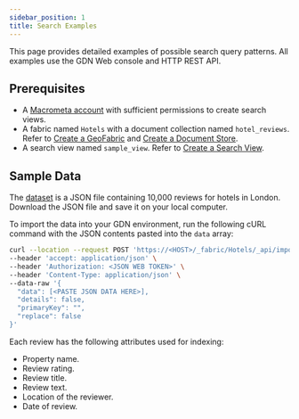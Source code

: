 ```yaml
---
sidebar_position: 1
title: Search Examples
---
```


This page provides detailed examples of possible search query patterns. All examples use the GDN Web console and HTTP REST API.

## Prerequisites

- A [Macrometa account](https://auth-play.macrometa.io/) with sufficient permissions to create search views.
- A fabric named `Hotels` with a document collection named `hotel_reviews`. Refer to [Create a GeoFabric](../../geofabrics/create-geofabric.md) and [Create a Document Store](../../collections/documents/create-document-store.md).
- A search view named `sample_view`. Refer to [Create a Search View](../views/create-search-views.md).

## Sample Data

The [dataset](https://raw.githubusercontent.com/Macrometacorp/datasets/master/hotel-reviews/hotels.json) is a JSON file containing 10,000 reviews for hotels in London. Download the JSON file and save it on your local computer.

To import the data into your GDN environment, run the following cURL command with the JSON contents pasted into the `data` array:

```bash
curl --location --request POST 'https://<HOST>/_fabric/Hotels/_api/import/hotel_reviews' \
--header 'accept: application/json' \
--header 'Authorization: <JSON WEB TOKEN>' \
--header 'Content-Type: application/json' \
--data-raw '{
  "data": [<PASTE JSON DATA HERE>],
  "details": false,
  "primaryKey": "",
  "replace": false
}'
```

Each review has the following attributes used for indexing:

- Property name.
- Review rating.
- Review title.
- Review text.
- Location of the reviewer.
- Date of review.